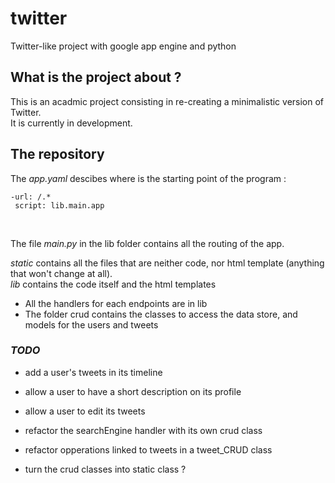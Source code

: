 # twitter
Twitter-like project with google app engine and python

## What is the project about ?

This is an acadmic project consisting in re-creating a minimalistic version of Twitter. </br>
It is currently in development.

## The repository

The *app.yaml* descibes where is the starting point of the program :

```{yaml}
-url: /.*
 script: lib.main.app
```
</br>

The file *main.py* in the lib folder contains all the routing of the app.

*static* contains all the files that are neither code, nor html template (anything that won't change at all).</br>
*lib* contains the code itself and the html templates
- All the handlers for each endpoints are in lib
- The folder crud contains the classes to access the data store, and models for the users and tweets

### _TODO_

- add a user's tweets in its timeline
- allow a user to have a short description on its profile
- allow a user to edit its tweets

- refactor the searchEngine handler with its own crud class
- refactor opperations linked to tweets in a tweet_CRUD class
- turn the crud classes into static class ?
